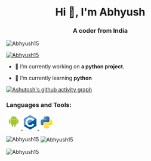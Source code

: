<h1 align="center">Hi 👋, I'm Abhyush</h1>
<h3 align="center">A coder from India</h3>

<p align="left"> <img src="https://komarev.com/ghpvc/?username=a151106&label=Profile%20views&color=ffff00&style=plastic" alt="Abhyush15" /> </p>

<p align="left"> <a href="https://github.com/ryo-ma/github-profile-trophy"><img src="https://github-profile-trophy.vercel.app/?username=Abhyush15" alt="Abhyush15" /></a> </p>

- 🔭 I’m currently working on **a python project.**

- 🌱 I’m currently learning **python**

[![Ashutosh's github activity graph](https://activity-graph.herokuapp.com/graph?username=Abhyush15&theme=coral)](https://github.com/ashutosh00710/github-readme-activity-graph)

<h3 align="left">Languages and Tools:</h3>
<p align="left"> <a href="https://developer.android.com" target="_blank" rel="noreferrer"> <img src="https://raw.githubusercontent.com/devicons/devicon/master/icons/android/android-original-wordmark.svg" alt="android" width="40" height="40"/> </a> <a href="https://www.cprogramming.com/" target="_blank" rel="noreferrer"> <img src="https://raw.githubusercontent.com/devicons/devicon/master/icons/c/c-original.svg" alt="c" width="40" height="40"/> </a> <a href="https://www.python.org" target="_blank" rel="noreferrer"> <img src="https://raw.githubusercontent.com/devicons/devicon/master/icons/python/python-original.svg" alt="python" width="40" height="40"/> </a> </p>

<p><img align="left" src="https://github-readme-stats.vercel.app/api/top-langs?username=Abhyush15&show_icons=true&theme=highcontrast&locale=en&layout=compact" alt="Abhyush15" /></p>

<p>&nbsp;<img align="center" src="https://github-readme-stats.vercel.app/api?username=Abhyush15&show_icons=true&theme=highcontrast&locale=en" alt="Abhyush15" /></p>

<p><img align="center" src="https://github-readme-streak-stats.herokuapp.com/?user=Abhyush15&theme=highcontrast" alt="Abhyush15" /></p>
